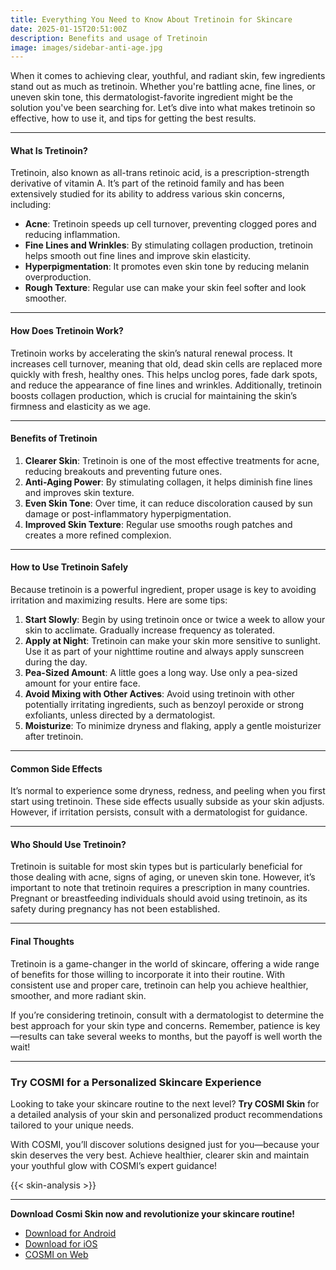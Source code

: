 ```yaml
---
title: Everything You Need to Know About Tretinoin for Skincare
date: 2025-01-15T20:51:00Z
description: Benefits and usage of Tretinoin
image: images/sidebar-anti-age.jpg
---
```

When it comes to achieving clear, youthful, and radiant skin, few ingredients stand out as much as tretinoin. Whether you're battling acne, fine lines, or uneven skin tone, this dermatologist-favorite ingredient might be the solution you've been searching for. Let’s dive into what makes tretinoin so effective, how to use it, and tips for getting the best results.

---

#### What Is Tretinoin?

Tretinoin, also known as all-trans retinoic acid, is a prescription-strength derivative of vitamin A. It’s part of the retinoid family and has been extensively studied for its ability to address various skin concerns, including:

- **Acne**: Tretinoin speeds up cell turnover, preventing clogged pores and reducing inflammation.
- **Fine Lines and Wrinkles**: By stimulating collagen production, tretinoin helps smooth out fine lines and improve skin elasticity.
- **Hyperpigmentation**: It promotes even skin tone by reducing melanin overproduction.
- **Rough Texture**: Regular use can make your skin feel softer and look smoother.

---

#### How Does Tretinoin Work?

Tretinoin works by accelerating the skin’s natural renewal process. It increases cell turnover, meaning that old, dead skin cells are replaced more quickly with fresh, healthy ones. This helps unclog pores, fade dark spots, and reduce the appearance of fine lines and wrinkles. Additionally, tretinoin boosts collagen production, which is crucial for maintaining the skin’s firmness and elasticity as we age.

---

#### Benefits of Tretinoin

1. **Clearer Skin**: Tretinoin is one of the most effective treatments for acne, reducing breakouts and preventing future ones.
2. **Anti-Aging Power**: By stimulating collagen, it helps diminish fine lines and improves skin texture.
3. **Even Skin Tone**: Over time, it can reduce discoloration caused by sun damage or post-inflammatory hyperpigmentation.
4. **Improved Skin Texture**: Regular use smooths rough patches and creates a more refined complexion.

---

#### How to Use Tretinoin Safely

Because tretinoin is a powerful ingredient, proper usage is key to avoiding irritation and maximizing results. Here are some tips:

1. **Start Slowly**: Begin by using tretinoin once or twice a week to allow your skin to acclimate. Gradually increase frequency as tolerated.
2. **Apply at Night**: Tretinoin can make your skin more sensitive to sunlight. Use it as part of your nighttime routine and always apply sunscreen during the day.
3. **Pea-Sized Amount**: A little goes a long way. Use only a pea-sized amount for your entire face.
4. **Avoid Mixing with Other Actives**: Avoid using tretinoin with other potentially irritating ingredients, such as benzoyl peroxide or strong exfoliants, unless directed by a dermatologist.
5. **Moisturize**: To minimize dryness and flaking, apply a gentle moisturizer after tretinoin.

---

#### Common Side Effects

It’s normal to experience some dryness, redness, and peeling when you first start using tretinoin. These side effects usually subside as your skin adjusts. However, if irritation persists, consult with a dermatologist for guidance.

---

#### Who Should Use Tretinoin?

Tretinoin is suitable for most skin types but is particularly beneficial for those dealing with acne, signs of aging, or uneven skin tone. However, it’s important to note that tretinoin requires a prescription in many countries. Pregnant or breastfeeding individuals should avoid using tretinoin, as its safety during pregnancy has not been established.

---

#### Final Thoughts

Tretinoin is a game-changer in the world of skincare, offering a wide range of benefits for those willing to incorporate it into their routine. With consistent use and proper care, tretinoin can help you achieve healthier, smoother, and more radiant skin.

If you’re considering tretinoin, consult with a dermatologist to determine the best approach for your skin type and concerns. Remember, patience is key—results can take several weeks to months, but the payoff is well worth the wait!


---
### Try COSMI for a Personalized Skincare Experience  
Looking to take your skincare routine to the next level? **Try COSMI Skin** for a detailed analysis of your skin and personalized product recommendations tailored to your unique needs.  

With COSMI, you’ll discover solutions designed just for you—because your skin deserves the very best. Achieve healthier, clearer skin and maintain your youthful glow with COSMI’s expert guidance!  

{{< skin-analysis >}}

---
**Download Cosmi Skin now and revolutionize your skincare routine!**  
- [Download for Android](https://play.google.com/store/apps/details?id=com.taic.cosmi&hl=en)  
- [Download for iOS](https://apps.apple.com/us/app/cosmi-become-attractive/id6737167960)  
- [COSMI on Web](https://www.cosmi.skin/)  







